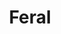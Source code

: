 ---
abv: 6.4%
alt:
availability: Keg
bitterness: 
description: A barrel fermented Brett beer (Brett is a wild yeast). We dry hopped it with citrusy hops to go with the funkiness of the yeast.
gravity: 
hops: 
ibu: 22
img: feral.jpg
layout: beer
malt: 
modal-id: feral
title: Feral
on-tap: yup
sourness: 
style: Brett Ale
---